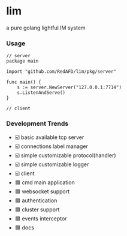 # lim
a pure golang lightful IM system
### Usage
```golang
// server
package main

import "github.com/RedAFD/lim/pkg/server"

func main() {
    s := server.NewServer("127.0.0.1:7714")
	s.ListenAndServe()
}

// client
```
### Development Trends
- ☑️ basic available tcp server
- ☑️ connections label manager
- ☑️ simple customizable protocol(handler)
- ☑️ simple customizable logger
- ☑️ client
- 🟦 cmd main application
- 🟦 websocket support
- 🟦 authentication
- 🟦 cluster support
- 🟦 events interceptor
- 🟦 docs